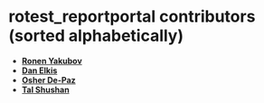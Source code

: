 rotest_reportportal contributors (sorted alphabetically)
============================================

* **[Ronen Yakubov](https://github.com/yakobu)**
* **[Dan Elkis](https://github.com/rinslow)**
* **[Osher De-Paz](https://github.com/osherdp)**
* **[Tal Shushan](https://github.com/UnDarkle)**